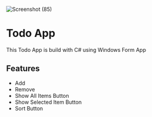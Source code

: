 ![Screenshot (85)](https://user-images.githubusercontent.com/61178058/146692505-6070fa10-6132-4f88-9da4-84d6eba7161e.png)

# Todo App
This Todo App is build with C# using Windows Form App

## Features
- Add
- Remove
- Show All Items Button
- Show Selected Item Button
- Sort Button